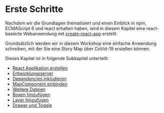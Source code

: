 # Erste Schritte

Nachdem wir die Grundlagen thematisiert und einen Einblick in npm, ECMAScript 6 und react
erhalten haben, wird in diesem Kapitel eine react-basierte Webanwendung mit
[create-react-app](https://github.com/facebook/create-react-app) erstellt.

Grundsätzlich werden wir in diesem Workshop eine einfache Anwendung schreiben, mit der Sie eine Story Map über CoVid-19 erstellen können.

Dieses Kapitel ist in folgende Subkapitel unterteilt:

- [React Applikation erstellen](../first-steps/create-react-app.md)
- [Entwicklungsserver](../first-steps/webpack-hotreload.md)
- [Dependencies inkludieren](../first-steps/basispakete.md)
- [MapComponent einbinden](../first-steps/stepOne.md)
- [Weitere Dateien](../first-steps/basispakete.md)
- [Boxen hinzufügen](../first-steps/stepTwo.md)
- [Layer hinzufügen](../first-steps/stepThree.md)
- [Drawer und Toggle](../first-steps/stepFour.md)
